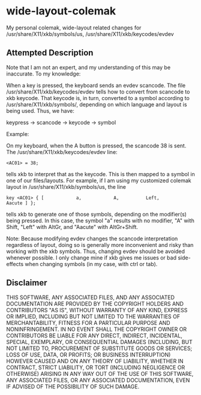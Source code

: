 wide-layout-colemak
===================

My personal colemak, wide-layout related changes for /usr/share/X11/xkb/symbols/us, /usr/share/X11/xkb/keycodes/evdev

Attempted Description
-----
Note that I am not an expert, and my understanding of this may be inaccurate.  To my knowledge:


When a key is pressed, the keyboard sends an evdev scancode.  The file /usr/share/X11/xkb/keycodes/evdev tells how to convert from scancode to xkb keycode.  That keycode is, in turn, converted to a symbol according to /usr/share/X11/xkb/symbols/, depending on which language and layout is being used.  Thus, we have:

keypress -> scancode -> keycode -> symbol

Example:

On my keyboard, when the A button is pressed, the scancode 38 is sent.  The /usr/share/X11/xkb/keycodes/evdev line:

    <AC01> = 38;

tells xkb to interpret that as the <AC01> keycode.  This is then mapped to a symbol in one of our files/layouts.  For example, if I am using my customized colemak layout in /usr/share/X11/xkb/symbols/us, the line 

    key <AC01> { [            a,            A,          Left,           Aacute ] };

tells xkb to generate one of those symbols, depending on the modifier(s) being pressed.  In this case, the symbol "a" results with no modifier, "A" with Shift, "Left" with AltGr, and "Aacute" with AltGr+Shift.


Note: Because modifying evdev changes the scancode interpretation regardless of layout, doing so is generally more inconvenient and risky than working with the xkb symbols.  Thus, changing evdev should be avoided whenever possible.  I only change mine if xkb gives me issues or bad side-effects when changing symbols (in my case, with ctrl or tab).


Disclaimer
-----
THIS SOFTWARE, ANY ASSOCIATED FILES, AND ANY ASSOCIATED DOCUMENTATION 
ARE PROVIDED BY THE COPYRIGHT HOLDERS AND CONTRIBUTORS "AS IS", 
WITHOUT WARRANTY OF ANY KIND, EXPRESS OR IMPLIED, INCLUDING BUT NOT 
LIMITED TO THE WARRANTIES OF MERCHANTABILITY, FITNESS FOR A PARTICULAR 
PURPOSE AND NONINFRINGEMENT. IN NO EVENT SHALL THE COPYRIGHT OWNER OR 
CONTRIBUTORS BE LIABLE FOR ANY DIRECT, INDIRECT, INCIDENTAL, SPECIAL, 
EXEMPLARY, OR CONSEQUENTIAL DAMAGES (INCLUDING, BUT NOT LIMITED TO, 
PROCUREMENT OF SUBSTITUTE GOODS OR SERVICES; LOSS OF USE, DATA, OR 
PROFITS; OR BUSINESS INTERRUPTION) HOWEVER CAUSED AND ON ANY THEORY OF 
LIABILITY, WHETHER IN CONTRACT, STRICT LIABILITY, OR TORT (INCLUDING 
NEGLIGENCE OR OTHERWISE) ARISING IN ANY WAY OUT OF THE USE OF THIS
SOFTWARE, ANY ASSOCIATED FILES, OR ANY ASSOCIATED DOCUMENTATION, EVEN 
IF ADVISED OF THE POSSIBILITY OF SUCH DAMAGE.
